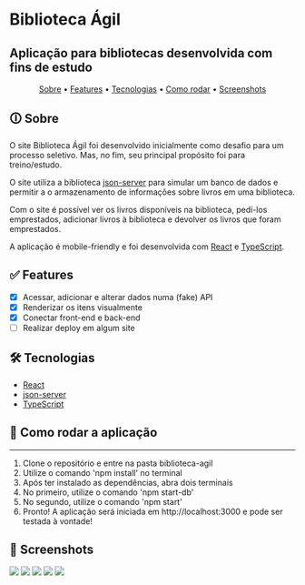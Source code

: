 # Biblioteca Ágil
## Aplicação para bibliotecas desenvolvida com fins de estudo

<p align="center">
    <a href="#sobre">Sobre</a> •
    <a href="#features">Features</a> •
    <a href="#tecnologias">Tecnologias</a> •
    <a href="#rodando">Como rodar</a> •
    <a href="#screenshots">Screenshots</a>
</p>

<span id='sobre'></span>
## 🛈 Sobre

O site Biblioteca Ágil foi desenvolvido inicialmente como desafio para um processo seletivo. Mas, no fim, seu principal propósito foi para treino/estudo.

O site utiliza a biblioteca [json-server](https://www.npmjs.com/package/json-server) para simular um banco de dados e permitir a o armazenamento de informações sobre livros em uma biblioteca.

Com o site é possível ver os livros disponíveis na biblioteca, pedí-los emprestados, adicionar livros à biblioteca e devolver os livros que foram emprestados.

A aplicação é mobile-friendly e foi desenvolvida com [React](https://reactjs.org/) e [TypeScript](https://www.typescriptlang.org/docs/).

<span id='features'></span>
## ✅ Features

- [x] Acessar, adicionar e alterar dados numa (fake) API
- [x] Renderizar os itens visualmente
- [x] Conectar front-end e back-end
- [ ] Realizar deploy em algum site

<span id='tecnologias'></span>
## 🛠 Tecnologias 

- [React](https://reactjs.org/)
- [json-server](https://www.npmjs.com/package/json-server)
- [TypeScript](https://www.typescriptlang.org/docs/)

<span id='rodando'></span>
## 🎲 Como rodar a aplicação
<hr/>

1. Clone o repositório e entre na pasta biblioteca-agil
2. Utilize o comando 'npm install' no terminal
3. Após ter instalado as dependências, abra dois terminais
4. No primeiro, utilize o comando 'npm start-db'
5. No segundo, utilize o comando 'npm start'
6. Pronto! A aplicação será iniciada em http://localhost:3000 e pode ser testada à vontade!

<span id='screenshots'></span>
## 📱 Screenshots

<img src='https://i.imgur.com/OOBOaye.png'/>
<img src='https://i.imgur.com/pzdbHzK.png'/>
<img src='https://i.imgur.com/AhvOcWE.png'/>
<img src='https://i.imgur.com/JHEBuoU.png'/>
<img src='https://i.imgur.com/xwmWfoY.png'/>
